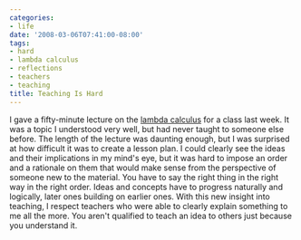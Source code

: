 ```yaml
---
categories:
- life
date: '2008-03-06T07:41:00-08:00'
tags:
- hard
- lambda calculus
- reflections
- teachers
- teaching
title: Teaching Is Hard
---
```


I gave a fifty-minute lecture on the [lambda calculus](https://en.wikipedia.org/wiki/Lambda_calculus) for a class last week. It was a topic I understood very well, but had never taught to someone else before. The length of the lecture was daunting enough, but I was surprised at how difficult it was to create a lesson plan. I could clearly see the ideas and their implications in my mind's eye, but it was hard to impose an order and a rationale on them that would make sense from the perspective of someone new to the material. You have to say the right thing in the right way in the right order. Ideas and concepts have to progress naturally and logically, later ones building on earlier ones. With this new insight into teaching, I respect teachers who were able to clearly explain something to me all the more. You aren't qualified to teach an idea to others just because you understand it.
